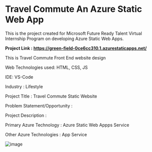 # Travel Commute An Azure Static Web App #

This is the project created for Microsoft Future Ready Talent Virtual Internship Program on developing Azure Static Web Apps.

**Project Link :
https://green-field-0ce6cc310.1.azurestaticapps.net/**

This is Travel Commute Front End website design

Web Technologies used: HTML, CSS, JS

IDE: VS-Code

Industry :
Lifestyle

Project Title :
Travel Commute Static Website

Problem Statement/Opportunity :


Project Description :


Primary Azure Technology :
Azure Static Web Appps Service

Other Azure Technologies : App Service

![image](https://user-images.githubusercontent.com/86942586/179370346-00c1ed2d-792b-4a59-af85-c26eb607aac2.png)
